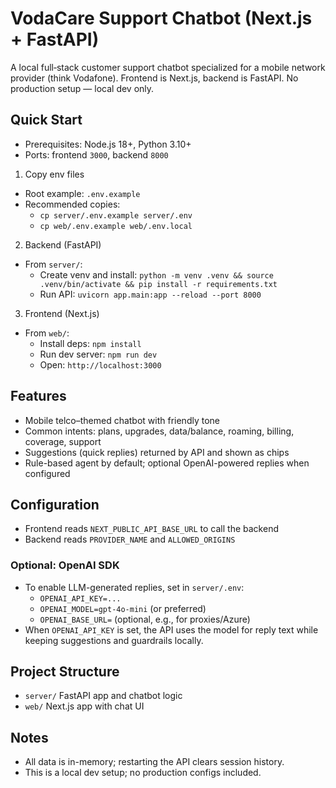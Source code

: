# VodaCare Support Chatbot (Next.js + FastAPI)

A local full‑stack customer support chatbot specialized for a mobile network provider (think Vodafone). Frontend is Next.js, backend is FastAPI. No production setup — local dev only.

## Quick Start

- Prerequisites: Node.js 18+, Python 3.10+
- Ports: frontend `3000`, backend `8000`

1) Copy env files

- Root example: `.env.example`
- Recommended copies:
  - `cp server/.env.example server/.env`
  - `cp web/.env.example web/.env.local`

2) Backend (FastAPI)

- From `server/`:
  - Create venv and install: `python -m venv .venv && source .venv/bin/activate && pip install -r requirements.txt`
  - Run API: `uvicorn app.main:app --reload --port 8000`

3) Frontend (Next.js)

- From `web/`:
  - Install deps: `npm install`
  - Run dev server: `npm run dev`
  - Open: `http://localhost:3000`

## Features

- Mobile telco–themed chatbot with friendly tone
- Common intents: plans, upgrades, data/balance, roaming, billing, coverage, support
- Suggestions (quick replies) returned by API and shown as chips
- Rule-based agent by default; optional OpenAI-powered replies when configured

## Configuration

- Frontend reads `NEXT_PUBLIC_API_BASE_URL` to call the backend
- Backend reads `PROVIDER_NAME` and `ALLOWED_ORIGINS`

### Optional: OpenAI SDK

- To enable LLM-generated replies, set in `server/.env`:
  - `OPENAI_API_KEY=...`
  - `OPENAI_MODEL=gpt-4o-mini` (or preferred)
  - `OPENAI_BASE_URL=` (optional, e.g., for proxies/Azure)
- When `OPENAI_API_KEY` is set, the API uses the model for reply text while keeping suggestions and guardrails locally.

## Project Structure

- `server/` FastAPI app and chatbot logic
- `web/` Next.js app with chat UI

## Notes

- All data is in-memory; restarting the API clears session history.
- This is a local dev setup; no production configs included.
